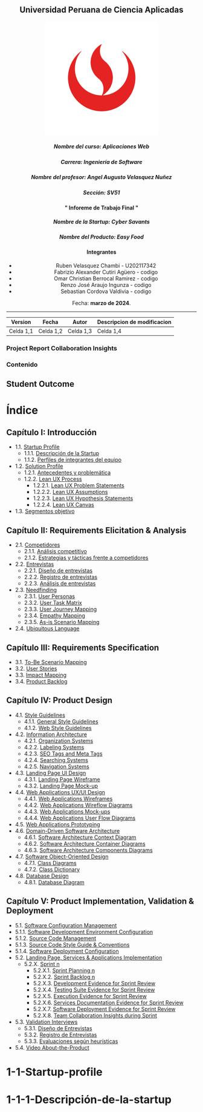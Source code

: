 <div align="center">

## Universidad Peruana de Ciencia Aplicadas 

![logo](./assets/img/cover-page/logo.png)

##### Nombre del curso: Aplicaciones Web
##### Carrera: Ingeniería de Software
##### Nombre del profesor: Angel Augusto Velasquez Nuñez
##### Sección: SV51

#### " Inforeme de Trabajo Final "
##### Nombre de la Startup: Cyber Savants
##### Nombre del Producto: Easy Food

#### Integrantes
* Ruben Velasquez Chambi - U202117342
* Fabrizio Alexander Cutiri Agüero - codigo
* Omar Christian Berrocal Ramirez -  codigo
* Renzo José Araujo Ingunza - codigo
* Sebastian Cordova Valdivia - codigo

Fecha: **marzo de 2024**.
</div>

----


| Version      | Fecha        | Autor        | Descripcion de modificacion |
|--------------|--------------|--------------|-----------------------------|
| Celda 1,1    | Celda 1,2    | Celda 1,3    | Celda 1,4                   |


### Project Report Collaboration Insights

### Contenido

## Student Outcome

# Índice

## Capítulo I: Introducción
- 1.1. [Startup Profile](#1-1-startup-profile)
  - 1.1.1. [Descripción de la Startup](#1-1-1-descripción-de-la-startup)
  - 1.1.2. [Perfiles de integrantes del equipo](#1-1-2-perfiles-de-integrantes-del-equipo)
- 1.2. [Solution Profile](#1-2-solution-profile)
  - 1.2.1. [Antecedentes y problemática](#1-2-1-antecedentes-y-problemática)
  - 1.2.2. [Lean UX Process](#1-2-2-lean-ux-process)
    - 1.2.2.1. [Lean UX Problem Statements](#1-2-2-1-lean-ux-problem-statements)
    - 1.2.2.2. [Lean UX Assumptions](#1-2-2-2-lean-ux-assumptions)
    - 1.2.2.3. [Lean UX Hypothesis Statements](#1-2-2-3-lean-ux-hypothesis-statements)
    - 1.2.2.4. [Lean UX Canvas](#1-2-2-4-lean-ux-canvas)
- 1.3. [Segmentos objetivo](#1-3-segmentos-objetivo)

## Capítulo II: Requirements Elicitation & Analysis
- 2.1. [Competidores](#2-1-competidores)
  - 2.1.1. [Análisis competitivo](#2-1-1-análisis-competitivo)
  - 2.1.2. [Estrategias y tácticas frente a competidores](#2-1-2-estrategias-y-tácticas-frente-a-competidores)
- 2.2. [Entrevistas](#2-2-entrevistas)
  - 2.2.1. [Diseño de entrevistas](#2-2-1-diseño-de-entrevistas)
  - 2.2.2. [Registro de entrevistas](#2-2-2-registro-de-entrevistas)
  - 2.2.3. [Análisis de entrevistas](#2-2-3-análisis-de-entrevistas)
- 2.3. [Needfinding](#2-3-needfinding)
  - 2.3.1. [User Personas](#2-3-1-user-personas)
  - 2.3.2. [User Task Matrix](#2-3-2-user-task-matrix)
  - 2.3.3. [User Journey Mapping](#2-3-3-user-journey-mapping)
  - 2.3.4. [Empathy Mapping](#2-3-4-empathy-mapping)
  - 2.3.5. [As-is Scenario Mapping](#2-3-5-as-is-scenario-mapping)
- 2.4. [Ubiquitous Language](#2-4-ubiquitous-language)

## Capítulo III: Requirements Specification
- 3.1. [To-Be Scenario Mapping](#3-1-to-be-scenario-mapping)
- 3.2. [User Stories](#3-2-user-stories)
- 3.3. [Impact Mapping](#3-3-impact-mapping)
- 3.4. [Product Backlog](#3-4-product-backlog)

## Capítulo IV: Product Design
- 4.1. [Style Guidelines](#4-1-style-guidelines)
  - 4.1.1. [General Style Guidelines](#4-1-1-general-style-guidelines)
  - 4.1.2. [Web Style Guidelines](#4-1-2-web-style-guidelines)
- 4.2. [Information Architecture](#4-2-information-architecture)
  - 4.2.1. [Organization Systems](#4-2-1-organization-systems)
  - 4.2.2. [Labeling Systems](#4-2-2-labeling-systems)
  - 4.2.3. [SEO Tags and Meta Tags](#4-2-3-seo-tags-and-meta-tags)
  - 4.2.4. [Searching Systems](#4-2-4-searching-systems)
  - 4.2.5. [Navigation Systems](#4-2-5-navigation-systems)
- 4.3. [Landing Page UI Design](#4-3-landing-page-ui-design)
  - 4.3.1. [Landing Page Wireframe](#4-3-1-landing-page-wireframe)
  - 4.3.2. [Landing Page Mock-up](#4-3-2-landing-page-mock-up)
- 4.4. [Web Applications UX/UI Design](#4-4-web-applications-ux-ui-design)
  - 4.4.1. [Web Applications Wireframes](#4-4-1-web-applications-wireframes)
  - 4.4.2. [Web Applications Wireflow Diagrams](#4-4-2-web-applications-wireflow-diagrams)
  - 4.4.3. [Web Applications Mock-ups](#4-4-3-web-applications-mock-ups)
  - 4.4.4. [Web Applications User Flow Diagrams](#4-4-4-web-applications-user-flow-diagrams)
- 4.5. [Web Applications Prototyping](#4-5-web-applications-prototyping)
- 4.6. [Domain-Driven Software Architecture](#4-6-domain-driven-software-architecture)
  - 4.6.1. [Software Architecture Context Diagram](#4-6-1-software-architecture-context-diagram)
  - 4.6.2. [Software Architecture Container Diagrams](#4-6-2-software-architecture-container-diagrams)
  - 4.6.3. [Software Architecture Components Diagrams](#4-6-3-software-architecture-components-diagrams)
- 4.7. [Software Object-Oriented Design](#4-7-software-object-oriented-design)
  - 4.7.1. [Class Diagrams](#4-7-1-class-diagrams)
  - 4.7.2. [Class Dictionary](#4-7-2-class-dictionary)
- 4.8. [Database Design](#4-8-database-design)
  - 4.8.1. [Database Diagram](#4-8-1-database-diagram)

## Capítulo V: Product Implementation, Validation & Deployment
  - 5.1. [Software Configuration Management](#5-1-software-configuration-management)
  - 5.1.1. [Software Development Environment Configuration](#5-1-1-software-development-environment-configuration)
  - 5.1.2. [Source Code Management](#5-1-2-source-code-management)
  - 5.1.3. [Source Code Style Guide & Conventions](#5-1-3-source-code-style-guide--conventions)
  - 5.1.4. [Software Deployment Configuration](#5-1-4-software-deployment-configuration)
- 5.2. [Landing Page, Services & Applications Implementation](#5-2-landing-page-services--applications-implementation)
  - 5.2.X. [Sprint n](#5-2-x-sprint-n)
    - 5.2.X.1. [Sprint Planning n](#5-2-x-1-sprint-planning-n)
    - 5.2.X.2. [Sprint Backlog n](#5-2-x-2-sprint-backlog-n)
    - 5.2.X.3. [Development Evidence for Sprint Review](#5-2-x-3-development-evidence-for-sprint-review)
    - 5.2.X.4. [Testing Suite Evidence for Sprint Review](#5-2-x-4-testing-suite-evidence-for-sprint-review)
    - 5.2.X.5. [Execution Evidence for Sprint Review](#5-2-x-5-execution-evidence-for-sprint-review)
    - 5.2.X.6. [Services Documentation Evidence for Sprint Review](#5-2-x-6-services-documentation-evidence-for-sprint-review)
    - 5.2.X.7. [Software Deployment Evidence for Sprint Review](#5-2-x-7-software-deployment-evidence-for-sprint-review)
    - 5.2.X.8. [Team Collaboration Insights during Sprint](#5-2-x-8-team-collaboration-insights-during-sprint)
- 5.3. [Validation Interviews](#5-3-validation-interviews)
  - 5.3.1. [Diseño de Entrevistas](#5-3-1-diseño-de-entrevistas)
  - 5.3.2. [Registro de Entrevistas](#5-3-2-registro-de-entrevistas)
  - 5.3.3. [Evaluaciones según heurísticas](#5-3-3-evaluaciones-según-heurísticas)
- 5.4. [Video About-the-Product](#5-4-video-about-the-product)


# 1-1-Startup-profile

# 1-1-1-Descripción-de-la-startup